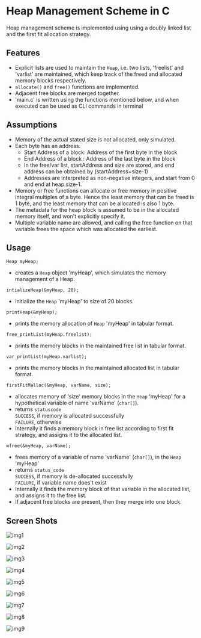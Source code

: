 # Heap Management Scheme in C

Heap management scheme is implemented using using a doubly linked list and the first fit allocation strategy.

## Features

- Explicit lists are used to maintain the `Heap`, i.e. two lists, 'freelist' and 'varlist' are maintained, which keep track of the freed and allocated memory blocks respectively.
- `allocate()` and `free()` functions are implemented.
- Adjacent free blocks are merged together.
- 'main.c' is written using the functions mentioned below, and when executed can be used as CLI commands in terminal

## Assumptions
- Memory of the actual stated size is not allocated, only simulated.
- Each byte has an address. 
  - Start Address of a block: Address of the first byte in the block
  - End Address of a block : Address of the last byte in the block
  - In the free/var list, startAddress and size are stored, and end address can be obtained by (startAddress+size-1)
  - Addresses are interpreted as non-negative integers, and start from 0 and end at heap.size-1.
- Memory or free functions can allocate or free memory in positive integral multiples of a byte. Hence the least memory that can be freed is 1 byte, and the least memory that can be allocated is also 1 byte.
- The metadata for the heap block is assumed to be in the allocated memory itself, and won't explicitly specify it.
- Multiple variable name are allowed, and calling the free function on that variable frees the space which was allocated the earliest.

## Usage

`Heap myHeap;`
- creates a `Heap` object 'myHeap', which simulates the memory management of a Heap.

`intializeHeap(&myHeap, 20);`
- initialize the `Heap` 'myHeap' to size of 20 blocks.

`printHeap(&myHeap);`
- prints the memory allocation of `Heap` 'myHeap' in tabular format.

`free_printList(myHeap.freelist);`
- prints the memory blocks in the maintained free list in tabular format.

`var_printList(myHeap.varlist);`
- prints the memory blocks in the maintained allocated list in tabular format.

`firstFitMalloc(&myHeap, varName, size);`
- allocates memory of 'size' memory blocks in the `Heap` 'myHeap' for a hypothetical variable of name 'varName' (`char[]`).
- returns `statuscode`\
`SUCCESS`, if memory is allocated successfully\
`FAILURE`, otherwise
- Internally it finds a memory block in free list according to first fit strategy, and assigns it to the allocated list.

`mfree(&myHeap, varName);`
- frees memory of a variable of name 'varName' (`char[]`),  in the `Heap` 'myHeap'
- returns `status_code`\
`SUCCESS`, if memory is de-allocated successfully\
`FAILURE`, if variable name does't exist
- Internally it finds the memory block of that variable in the allocated list, and assigns it to the free list.
- If adjacent free blocks are present, then they merge into one block.


## Screen Shots
![img1](images/1.png)

![img2](images/2.png)

![img3](images/3.png)

![img4](images/4.png)

![img5](images/5.png)

![img6](images/6.png)

![img7](images/7.png)

![img8](images/8.png)

![img9](images/9.png)

